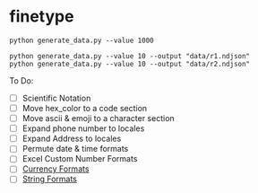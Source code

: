 # finetype



```
python generate_data.py --value 1000

python generate_data.py --value 10 --output "data/r1.ndjson"
python generate_data.py --value 10 --output "data/r2.ndjson"
```


To Do:
- [ ] Scientific Notation
- [ ] Move hex_color to a code section
- [ ] Move ascii & emoji to a character section
- [ ] Expand phone number to locales
- [ ] Expand Address to locales
- [ ] Permute date & time formats
- [ ] Excel Custom Number Formats
- [ ] [Currency Formats](https://en.wikipedia.org/wiki/ISO_4217)
- [ ] [String Formats](https://mkaz.blog/working-with-python/string-formatting)
